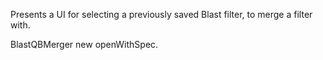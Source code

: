 Presents a UI for selecting a previously saved Blast filter, to merge a filter with.

BlastQBMerger new openWithSpec.

